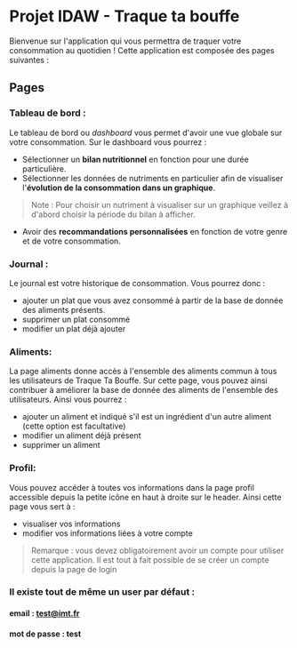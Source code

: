 # Projet IDAW - Traque ta bouffe

Bienvenue sur l'application qui vous permettra de traquer votre consommation au quotidien !
Cette application est composée des pages suivantes :



## Pages

### Tableau de bord :
Le tableau de bord ou _dashboard_ vous permet d'avoir une vue globale sur votre consommation.
Sur le dashboard vous pourrez :
- Sélectionner un **bilan nutritionnel** en fonction pour une durée particulière.
- Sélectionner les données de nutriments en particulier afin de visualiser l'**évolution de la consommation dans un graphique**.
> Note :
> Pour choisir un nutriment à visualiser sur un graphique veillez à d'abord choisir la période du bilan à afficher.
- Avoir des **recommandations personnalisées** en fonction de votre genre et de votre consommation.

### Journal :
Le journal est votre historique de consommation. Vous pourrez donc :
- ajouter un plat que vous avez consommé à partir de la base de donnée des aliments présents.
- supprimer un plat consommé
- modifier un plat déjà ajouter

### Aliments:
La page aliments donne accès à l'ensemble des aliments commun à tous les utilisateurs de Traque Ta Bouffe.
Sur cette page, vous pouvez ainsi contribuer à améliorer la base de donnée des aliments de l'ensemble des utilisateurs. Ainsi vous pourrez :
- ajouter un aliment et indiqué s'il est un ingrédient d'un autre aliment (cette option est facultative)
- modifier un aliment déjà présent
- supprimer un aliment

### Profil:
Vous pouvez accéder à toutes vos informations dans la page profil accessible depuis la petite icône en haut à droite sur le header.
Ainsi cette page vous sert à :
- visualiser vos informations
- modifier vos informations liées à votre compte

> Remarque :
> vous devez obligatoirement avoir un compte pour utiliser cette application.
> Il est tout à fait possible de se créer un compte depuis la page de login

### Il existe tout de même un user par défaut :
#### email : test@imt.fr
#### mot de passe : test
